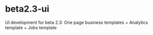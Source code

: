 # beta2.3-ui
UI development for beta 2.3: One page business templates + Analytics template +  Jobs template
